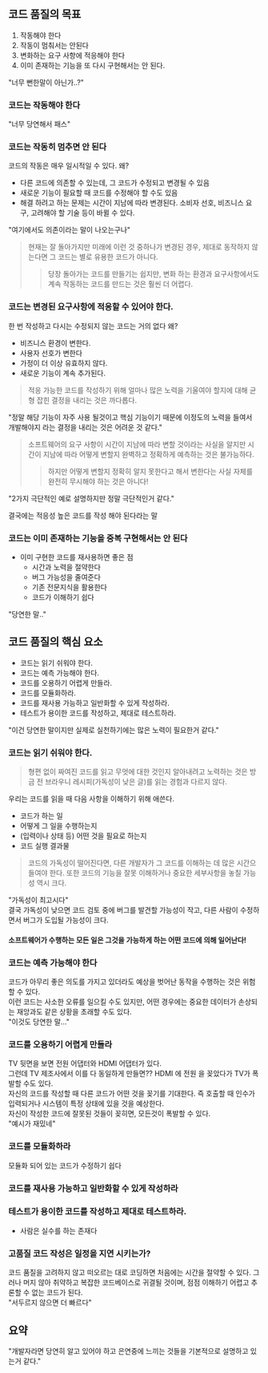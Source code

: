 
## 코드 품질의 목표
1. 작동해야 한다
2. 작동이 멈춰서는 안된다
3. 변화하는 요구 사항에 적응해야 한다
4. 이미 존재하는 기능을 또 다시 구현해서는 안 된다.

"너무 뻔한말이 아닌가..?"

### 코드는 작동해야 한다
"너무 당연해서 패스"

### 코드는 작동히 멈추면 안 된다
코드의 작동은 매우 일시적일 수 있다. 왜?
- 다른 코드에 의존할 수 있는데, 그 코드가 수정되고 변경될 수 있음
- 새로운 기능이 필요할 때 코드를 수정해야 할 수도 있음
- 해결 하려고 하는 문제는 시간이 지남에 따라 변경된다. 소비자 선호, 비즈니스 요구, 고려해야 할 기술 등이 바뀔 수 있다.

"여기에서도 의존이라는 말이 나오는구나"

> 현재는 잘 돌아가지만 미래에 이런 것 중하나가 변경된 경우, 제대로 동작하지 않는다면 그 코드는 별로 유용한 코드가 아니다.
> > 당장 돌아가는 코드를 만들기는 쉽지만, 변화 하는 환경과 요구사항에서도 계속 작동하는 코드를 만드는 것은 훨씬 더 어렵다.

### 코드는 변경된 요구사항에 적응할 수 있어야 한다.
한 번 작성하고 다시는 수정되지 않는 코드는 거의 없다
왜?
- 비즈니스 환경이 변한다.
- 사용자 선호가 변한다
- 가정이 더 이상 유효하지 않다.
- 새로운 기능이 계속 추가된다.

> 적응 가능한 코드를 작성하기 위해 얼마나 많은 노력을 기울여야 할지에 대해 균형 잡힌 결정을 내리는 것은 까다롭다.

"정말 해당 기능이 자주 사용 될것이고 핵심 기능이기 때문에 이정도의 노력을 들여서 개발해야지 라는 결정을 내리는 것은 어려운 것 같다."

> 소프트웨어의 요구 사항이 시간이 지남에 따라 변할 것이라는 사실을 알지만 시간이 지남에 따라 어떻게 변할지 완벽하고 정확하게 예측하는 것은 불가능하다.
> > 하지만 어떻게 변할지 정확히 알지 못한다고 해서 변한다는 사실 자체를 완전히 무시해야 하는 것은 아니다!

"2가지 극단적인 예로 설명하지만 정말 극단적인거 같다."

결국에는 적응성 높은 코드를 작성 해야 된다라는 말

### 코드는 이미 존재하는 기능을 중복 구현해서는 안 된다
- 이미 구현한 코드를 재사용하면 좋은 점
  - 시간과 노력을 절약한다
  - 버그 가능성을 줄여준다
  - 기존 전문지식을 활용한다
  - 코드가 이해하기 쉽다

"당연한 말.."

## 코드 품질의 핵심 요소
- 코드는 읽기 쉬워야 한다.
- 코드는 예측 가능해야 한다.
- 코드를 오용하기 어렵게 만들라.
- 코드를 모듈화하라.
- 코드를 재사용 가능하고 일반화할 수 있게 작성하라.
- 테스트가 용이한 코드를 작성하고, 제대로 테스트하라.

"이건 당연한 말이지만 실제로 실천하기에는 많은 노력이 필요한거 같다."

### 코드는 읽기 쉬워야 한다.
> 형편 없이 짜여진 코드를 읽고 무엇에 대한 것인지 알아내려고 노력하는 것은 방금 전 브라우니 레시피(가독성이 낮은 글)를 읽는 경험과 다르지 않다.   

우리는 코드를 읽을 때 다음 사항을 이해하기 위해 애쓴다.
- 코드가 하는 일
- 어떻게 그 일을 수행하는지
- (입력이나 상태 등) 어떤 것을 필요로 하는지
- 코드 실행 결과물

> 코드의 가독성이 떨어진다면, 다른 개발자가 그 코드를 이해하는 데 많은 시간으 들여야 한다. 또한 코드의 기능을 잘못 이해하거나 중요한 세부사항을 놓칠 가능성 역시 크다.

"가독성이 최고시다"  
결국 가독성이 낮으면 코드 검토 중에 버그를 발견할 가능성이 작고, 다른 사람이 수정하면서 버그가 도입될 가능성이 크다.
#### 소프트웨어가 수행하는 모든 일은 그것을 가능하게 하는 어떤 코드에 의해 일어난다!

### 코드는 예측 가능해야 한다

코드가 아무리 좋은 의도를 가지고 있더라도 예상을 벗어난 동작을 수행하는 것은 위험할 수 있다.  
이런 코드는 사소한 오류를 일으킬 수도 있지만, 어떤 경우에는 중요한 데이터가 손상되는 재앙과도 같은 상황을 초래할 수도 있다.  
"이것도 당연한 말..."

### 코드를 오용하기 어렵게 만들라

TV 뒷면을 보면 전원 어댑터와 HDMI 어댑터가 있다.  
그런데 TV 제조사에서 이를 다 동일하게 만들면?? HDMI 에 전원 을 꽂았다가 TV가 폭발할 수도 있다.  
자신의 코드를 작성할 때 다른 코드가 어떤 것을 꽂기를 기대한다. 즉 호출할 때 인수가 입력되거나 시스템이 특정 상태에 있을 것을 예상한다.  
자신이 작성한 코드에 잘못된 것들이 꽂히면, 모든것이 폭발할 수 있다.  
"예시가 재밌네"

### 코드를 모듈화하라
모듈화 되어 있는 코드가 수정하기 쉽다

### 코드를 재사용 가능하고 일반화할 수 있게 작성하라

### 테스트가 용이한 코드를 작성하고 제대로 테스트하라.
- 사람은 실수를 하는 존재다

### 고품질 코드 작성은 일정을 지연 시키는가?
코드 품질을 고려하지 않고 떠오르는 대로 코딩하면 처음에는 시간을 절약할 수 있다. 그러나 머지 않아 취약하고 복잡한 코드베이스로 귀결될 것이며, 점점 이해하기 어렵고 추론할 수 없는 코드가 된다.  
"서두르지 않으면 더 빠르다"

## 요약
"개발자라면 당연히 알고 있어야 하고 은연중에 느끼는 것들을 기본적으로 설명하고 있는거 같다."




